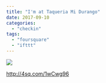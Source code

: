 ```yaml
---
title: "I'm at Taqueria Mi Durango"
date: 2017-09-10
categories: 
  - "checkin"
tags: 
  - "foursquare"
  - "ifttt"
---
```


![](images/2xUis2g)  
  
http://4sq.com/1wCwg96
